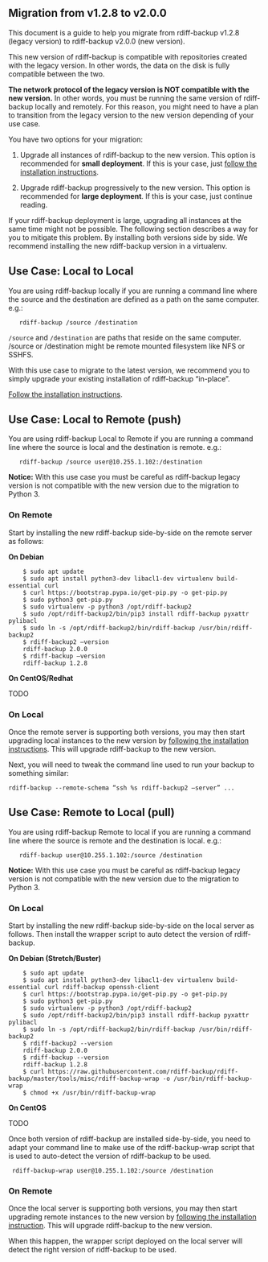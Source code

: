 

Migration from v1.2.8 to v2.0.0
-------------------------------

  

This document is a guide to help you migrate from rdiff-backup v1.2.8
(legacy version) to rdiff-backup v2.0.0 (new version).

  

This new version of rdiff-backup is compatible with repositories created
with the legacy version. In other words, the data on the disk is fully
compatible between the two.

**The network protocol of the legacy version is NOT compatible with the new version.**
In other words, you must be running the same version of rdiff-backup locally
and remotely. For this reason, you might need to have a plan to transition
from the legacy version to the new version depending of your use case.


You have two options for your migration:

1. Upgrade all instances of rdiff-backup to the new version. This option
is recommended for **small deployment**. If this is your case, just
[follow the installation instructions](https://github.com/rdiff-backup/rdiff-backup#installation).

2. Upgrade rdiff-backup progressively to the new version. This option is
recommended for **large deployment**. If this is your case, just
continue reading.

  

If your rdiff-backup deployment is large, upgrading all instances at the
same time might not be possible. The following section describes a way
for you to mitigate this problem. By installing both versions side by
side. We recommend installing the new rdiff-backup version in a virtualenv.

Use Case: Local to Local
------------------------

You are using rdiff-backup locally if you are running a command line
where the source and the destination are defined as a path on the same
computer. e.g.:

       rdiff-backup /source /destination

`/source` and `/destination` are paths that reside on the same computer.
/source or /destination might be remote mounted filesystem like NFS or
SSHFS.

With this use case to migrate to the latest version, we recommend you to
simply upgrade your existing installation of rdiff-backup “in-place”.

[Follow the installation instructions](https://github.com/rdiff-backup/rdiff-backup#installation).

Use Case: Local to Remote (push)
--------------------------------

You are using rdiff-backup Local to Remote if you are running a command
line where the source is local and the destination is remote. e.g.:

       rdiff-backup /source user@10.255.1.102:/destination

  

**Notice:** With this use case you must be careful as rdiff-backup
legacy version is not compatible with the new version due to the
migration to Python 3.

  

### On Remote

Start by installing the new rdiff-backup
side-by-side on the remote server as follows:

**On Debian**

        $ sudo apt update
        $ sudo apt install python3-dev libacl1-dev virtualenv build-essential curl  
        $ curl https://bootstrap.pypa.io/get-pip.py -o get-pip.py
        $ sudo python3 get-pip.py
        $ sudo virtualenv -p python3 /opt/rdiff-backup2
        $ sudo /opt/rdiff-backup2/bin/pip3 install rdiff-backup pyxattr pylibacl
        $ sudo ln -s /opt/rdiff-backup2/bin/rdiff-backup /usr/bin/rdiff-backup2
        $ rdiff-backup2 –version
        rdiff-backup 2.0.0
        $ rdiff-backup –version
        rdiff-backup 1.2.8

**On CentOS/Redhat**

TODO

### On Local

Once the remote server is supporting both versions, you may then start
upgrading local instances to the new version by
[following the installation instructions](https://github.com/rdiff-backup/rdiff-backup#installation). This
will upgrade rdiff-backup to the new version.

Next, you will need to tweak the command line used to run your backup to
something similar:

	rdiff-backup --remote-schema “ssh %s rdiff-backup2 –server” ...


**Use Case: Remote to Local (pull)**
------------------------------------

You are using rdiff-backup Remote to local if you are running a command
line where the source is remote and the destination is local. e.g.:

       rdiff-backup user@10.255.1.102:/source /destination

**Notice:** With this use case you must be careful as rdiff-backup
legacy version is not compatible with the new version due to the
migration to Python 3.


### On Local

Start by installing the new rdiff-backup
side-by-side on the local server as follows. Then install the wrapper script to auto
detect the version of rdiff-backup.

**On Debian (Stretch/Buster)**

        $ sudo apt update
        $ sudo apt install python3-dev libacl1-dev virtualenv build-essential curl rdiff-backup openssh-client
        $ curl https://bootstrap.pypa.io/get-pip.py -o get-pip.py
        $ sudo python3 get-pip.py
        $ sudo virtualenv -p python3 /opt/rdiff-backup2
        $ sudo /opt/rdiff-backup2/bin/pip3 install rdiff-backup pyxattr pylibacl
        $ sudo ln -s /opt/rdiff-backup2/bin/rdiff-backup /usr/bin/rdiff-backup2
        $ rdiff-backup2 --version
        rdiff-backup 2.0.0
        $ rdiff-backup --version
        rdiff-backup 1.2.8
        $ curl https://raw.githubusercontent.com/rdiff-backup/rdiff-backup/master/tools/misc/rdiff-backup-wrap -o /usr/bin/rdiff-backup-wrap
        $ chmod +x /usr/bin/rdiff-backup-wrap

**On CentOS**

TODO

Once both version of rdiff-backup are installed side-by-side, you need
to adapt your command line to make use of the rdiff-backup-wrap script
that is used to auto-detect the version of rdiff-backup to be used.

     rdiff-backup-wrap user@10.255.1.102:/source /destination

### On Remote

Once the local server is supporting both versions, you may then start
upgrading remote instances to the new version by 
[following the installation instruction](https://github.com/rdiff-backup/rdiff-backup#installation).
This will upgrade rdiff-backup to the new version.

When this happen, the wrapper script deployed on the local server will
detect the right version of ridff-backup to be used.
